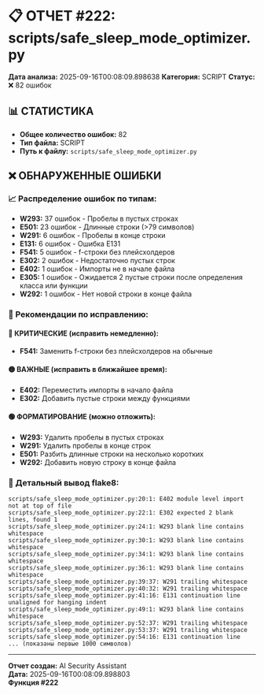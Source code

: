 # 📋 ОТЧЕТ #222: scripts/safe_sleep_mode_optimizer.py

**Дата анализа:** 2025-09-16T00:08:09.898638
**Категория:** SCRIPT
**Статус:** ❌ 82 ошибок

## 📊 СТАТИСТИКА

- **Общее количество ошибок:** 82
- **Тип файла:** SCRIPT
- **Путь к файлу:** `scripts/safe_sleep_mode_optimizer.py`

## ❌ ОБНАРУЖЕННЫЕ ОШИБКИ

### 📈 Распределение ошибок по типам:

- **W293:** 37 ошибок - Пробелы в пустых строках
- **E501:** 23 ошибок - Длинные строки (>79 символов)
- **W291:** 6 ошибок - Пробелы в конце строки
- **E131:** 6 ошибок - Ошибка E131
- **F541:** 5 ошибок - f-строки без плейсхолдеров
- **E302:** 2 ошибок - Недостаточно пустых строк
- **E402:** 1 ошибок - Импорты не в начале файла
- **E305:** 1 ошибок - Ожидается 2 пустые строки после определения класса или функции
- **W292:** 1 ошибок - Нет новой строки в конце файла

### 🎯 Рекомендации по исправлению:

#### 🔴 КРИТИЧЕСКИЕ (исправить немедленно):
- **F541:** Заменить f-строки без плейсхолдеров на обычные

#### 🟡 ВАЖНЫЕ (исправить в ближайшее время):
- **E402:** Переместить импорты в начало файла
- **E302:** Добавить пустые строки между функциями

#### 🟢 ФОРМАТИРОВАНИЕ (можно отложить):
- **W293:** Удалить пробелы в пустых строках
- **W291:** Удалить пробелы в конце строк
- **E501:** Разбить длинные строки на несколько коротких
- **W292:** Добавить новую строку в конце файла

### 📝 Детальный вывод flake8:

```
scripts/safe_sleep_mode_optimizer.py:20:1: E402 module level import not at top of file
scripts/safe_sleep_mode_optimizer.py:22:1: E302 expected 2 blank lines, found 1
scripts/safe_sleep_mode_optimizer.py:24:1: W293 blank line contains whitespace
scripts/safe_sleep_mode_optimizer.py:30:1: W293 blank line contains whitespace
scripts/safe_sleep_mode_optimizer.py:34:1: W293 blank line contains whitespace
scripts/safe_sleep_mode_optimizer.py:36:1: W293 blank line contains whitespace
scripts/safe_sleep_mode_optimizer.py:39:37: W291 trailing whitespace
scripts/safe_sleep_mode_optimizer.py:40:32: W291 trailing whitespace
scripts/safe_sleep_mode_optimizer.py:41:16: E131 continuation line unaligned for hanging indent
scripts/safe_sleep_mode_optimizer.py:49:1: W293 blank line contains whitespace
scripts/safe_sleep_mode_optimizer.py:52:37: W291 trailing whitespace
scripts/safe_sleep_mode_optimizer.py:53:37: W291 trailing whitespace
scripts/safe_sleep_mode_optimizer.py:54:16: E131 continuation line
... (показаны первые 1000 символов)
```

---
**Отчет создан:** AI Security Assistant  
**Дата:** 2025-09-16T00:08:09.898803  
**Функция #222**
